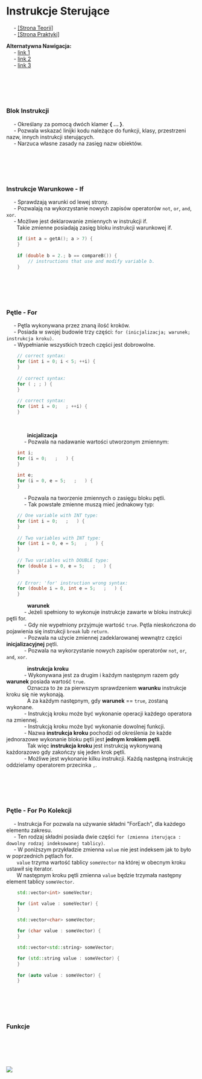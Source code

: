 # Instrukcje Sterujące
&nbsp;&nbsp;&nbsp;&nbsp; - [[Strona Teorii]](#podsumowanie-classic-builder) \
&nbsp;&nbsp;&nbsp;&nbsp; - [[Strona Praktyki]](#program-11--productfile--guitar) 

**Alternatywna Nawigacja:**  
&nbsp;&nbsp;&nbsp;&nbsp; - [link 1]() \
&nbsp;&nbsp;&nbsp;&nbsp; - [link 2]() \
&nbsp;&nbsp;&nbsp;&nbsp; - [link 3]()


<br/><br/>
-------------
### Blok Instrukcji
&nbsp;&nbsp;&nbsp;&nbsp; - Określany za pomocą dwóch klamer **{ ... }**. \
&nbsp;&nbsp;&nbsp;&nbsp; - Pozwala wskazać linijki kodu należące do funkcji, klasy, przestrzeni nazw, innych instrukcji sterujących. \
&nbsp;&nbsp;&nbsp;&nbsp; - Narzuca własne zasady na zasięg nazw obiektów.

<br/><br/>
-------------
### Instrukcje Warunkowe - If
&nbsp;&nbsp;&nbsp;&nbsp; - Sprawdzają warunki od lewej strony. \
&nbsp;&nbsp;&nbsp;&nbsp; - Pozwalają na wykorzystanie nowych zapisów operatorów `not`, `or`, `and`, `xor`. \
&nbsp;&nbsp;&nbsp;&nbsp; - Możliwe jest deklarowanie zmiennych w instrukcji if. \
&nbsp;&nbsp;&nbsp;&nbsp;&nbsp;&nbsp; Takie zmienne posiadają zasięg bloku instrukcji warunkowej if.
```cpp
    if (int a = getA(); a > 7) {
    }
    
    if (double b = 2.; b == compareB()) {
        // instructions that use and modify variable b.    
    }   
```

<br/><br/>
-------------
### Pętle - For
&nbsp;&nbsp;&nbsp;&nbsp; - Pętla wykonywana przez znaną ilość kroków. \
&nbsp;&nbsp;&nbsp;&nbsp; - Posiada w swojej budowie trzy części:   ```for (inicjalizacja; warunek; instrukcja kroku)```. \
&nbsp;&nbsp;&nbsp;&nbsp; - Wypełnianie wszystkich trzech części jest dobrowolne.
```cpp
    // correct syntax:
    for (int i = 0; i < 5; ++i) {
    }
    
    // correct syntax:
    for ( ; ; ) {
    }
    
    // correct syntax:
    for (int i = 0;   ; ++i) {
    }
```

<br/>

&nbsp;&nbsp;&nbsp;&nbsp;&nbsp;&nbsp;&nbsp;&nbsp;&nbsp;&nbsp;&nbsp;&nbsp;&nbsp; **inicjalizacja** \
&nbsp;&nbsp;&nbsp;&nbsp;&nbsp;&nbsp;&nbsp;&nbsp;&nbsp;&nbsp;&nbsp; - Pozwala na nadawanie wartości utworzonym zmiennym:
```cpp
    int i;
    for (i = 0;   ;   ) {
    }
    
    int e;
    for (i = 0, e = 5;   ;   ) {
    }
```
&nbsp;&nbsp;&nbsp;&nbsp;&nbsp;&nbsp;&nbsp;&nbsp;&nbsp;&nbsp;&nbsp; - Pozwala na tworzenie zmiennych o zasięgu bloku pętli. \
&nbsp;&nbsp;&nbsp;&nbsp;&nbsp;&nbsp;&nbsp;&nbsp;&nbsp;&nbsp;&nbsp; - Tak powstałe zmienne muszą mieć jednakowy typ:
```cpp
    // One variable with INT type:
    for (int i = 0;   ;   ) {
    }
    
    // Two variables with INT type:
    for (int i = 0, e = 5;   ;   ) {
    }
        
    // Two variables with DOUBLE type:
    for (double i = 0, e = 5;   ;   ) {
    }
   
    // Error: 'for' instruction wrong syntax:
    for (double i = 0, int e = 5;   ;   ) {
    }
```

&nbsp;&nbsp;&nbsp;&nbsp;&nbsp;&nbsp;&nbsp;&nbsp;&nbsp;&nbsp;&nbsp;&nbsp;&nbsp; **warunek** \
&nbsp;&nbsp;&nbsp;&nbsp;&nbsp;&nbsp;&nbsp;&nbsp;&nbsp;&nbsp;&nbsp; - Jeżeli spełniony to wykonuje instrukcje zawarte w bloku instrukcji pętli for. \
&nbsp;&nbsp;&nbsp;&nbsp;&nbsp;&nbsp;&nbsp;&nbsp;&nbsp;&nbsp;&nbsp; - Gdy nie wypełniony przyjmuje wartość `true`. Pętla nieskończona do pojawienia się instrukcji `break` lub `return`. \
&nbsp;&nbsp;&nbsp;&nbsp;&nbsp;&nbsp;&nbsp;&nbsp;&nbsp;&nbsp;&nbsp; - Pozwala na użycie zmiennej zadeklarowanej wewnątrz części **inicjalizacyjnej** pętli. \
&nbsp;&nbsp;&nbsp;&nbsp;&nbsp;&nbsp;&nbsp;&nbsp;&nbsp;&nbsp;&nbsp; - Pozwala na wykorzystanie nowych zapisów operatorów `not`, `or`, `and`, `xor`.

&nbsp;&nbsp;&nbsp;&nbsp;&nbsp;&nbsp;&nbsp;&nbsp;&nbsp;&nbsp;&nbsp;&nbsp;&nbsp; **instrukcja kroku** \
&nbsp;&nbsp;&nbsp;&nbsp;&nbsp;&nbsp;&nbsp;&nbsp;&nbsp;&nbsp;&nbsp; - Wykonywana jest za drugim i każdym następnym razem gdy **warunek** posiada wartość `true`. \
&nbsp;&nbsp;&nbsp;&nbsp;&nbsp;&nbsp;&nbsp;&nbsp;&nbsp;&nbsp;&nbsp;&nbsp;&nbsp; Oznacza to że za pierwszym sprawdzeniem **warunku** instrukcje kroku się nie wykonają. \
&nbsp;&nbsp;&nbsp;&nbsp;&nbsp;&nbsp;&nbsp;&nbsp;&nbsp;&nbsp;&nbsp;&nbsp;&nbsp; A za każdym następnym, gdy **warunek** == `true`, zostaną wykonane. \
&nbsp;&nbsp;&nbsp;&nbsp;&nbsp;&nbsp;&nbsp;&nbsp;&nbsp;&nbsp;&nbsp; - Instrukcją kroku może być wykonanie operacji każdego operatora na zmiennej. \
&nbsp;&nbsp;&nbsp;&nbsp;&nbsp;&nbsp;&nbsp;&nbsp;&nbsp;&nbsp;&nbsp; - Instrukcją kroku może być wykonanie dowolnej funkcji. \
&nbsp;&nbsp;&nbsp;&nbsp;&nbsp;&nbsp;&nbsp;&nbsp;&nbsp;&nbsp;&nbsp; - Nazwa **instrukcja kroku** pochodzi od określenia że każde jednorazowe wykonanie bloku pętli jest **jednym krokiem pętli**. \
&nbsp;&nbsp;&nbsp;&nbsp;&nbsp;&nbsp;&nbsp;&nbsp;&nbsp;&nbsp;&nbsp;&nbsp;&nbsp; Tak więc **instrukcja kroku** jest instrukcją wykonywaną każdorazowo gdy zakończy się jeden krok pętli. \
&nbsp;&nbsp;&nbsp;&nbsp;&nbsp;&nbsp;&nbsp;&nbsp;&nbsp;&nbsp;&nbsp; - Możliwe jest wykonanie kilku instrukcji. Każdą następną instrukcję oddzielamy operatorem przecinka `,`. 

<br/><br/>
-------------
### Pętle - For Po Kolekcji
&nbsp;&nbsp;&nbsp;&nbsp; - Instrukcja For pozwala na używanie składni "ForEach", dla każdego elementu zakresu. \
&nbsp;&nbsp;&nbsp;&nbsp; - Ten rodzaj składni posiada dwie części ```for (zmienna iterująca : dowolny rodzaj indeksowanej tablicy)```. \
&nbsp;&nbsp;&nbsp;&nbsp; - W poniższym przykładzie zmienna `value` nie jest indeksem jak to było w poprzednich pętlach for. \
&nbsp;&nbsp;&nbsp;&nbsp;&nbsp;&nbsp; `value` trzyma wartość tablicy `someVector` na której w obecnym kroku ustawił się iterator. \
&nbsp;&nbsp;&nbsp;&nbsp;&nbsp;&nbsp; W następnym kroku pętli zmienna `value` będzie trzymała następny element tablicy `someVector`.
```cpp
    std::vector<int> someVector;

    for (int value : someVector) {
    }   
```
```cpp
    std::vector<char> someVector;

    for (char value : someVector) {
    }   
```
```cpp
    std::vector<std::string> someVector;

    for (std::string value : someVector) {
    }   
    
    for (auto value : someVector) {
    }  
```


<br/><br/>
-------------
### Funkcje


<br/><br/>
-------------
![](https://github.com/Ptysiek/resources/blob/master/Ver2.PNG)
